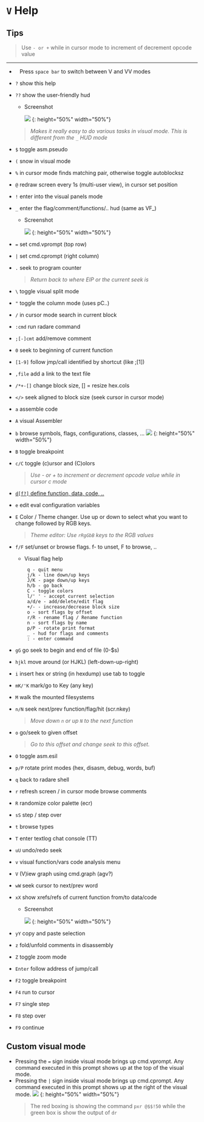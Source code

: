 <!-- TITLE: v Help -->

#  `V` Help

## Tips
  > Use `- or +` while in cursor mode to increment of decrement opcode value

---

- ` ` Press `space bar` to switch between V and VV modes
- `?` show this help
- `??` show the user-friendly hud
  - Screenshot

    ![](/uploads/v-help/question-question-hud.png) {: height="50%" width="50%"}

  > _Makes it really easy to do various tasks in visual mode. This is different from the `_` HUD mode_
- `$` toggle asm.pseudo
- `(` snow in visual mode
- `%` in cursor mode finds matching pair, otherwise toggle autoblocksz
- `@` redraw screen every 1s (multi-user view), in cursor set position
- `!` enter into the visual panels mode
- `_` enter the flag/comment/functions/.. hud (same as VF_)
  - Screenshot

    ![](/uploads/v-help/underscore-hud.png) {: height="50%" width="50%"}

- `=` set cmd.vprompt (top row)
- `|` set cmd.cprompt (right column)
- `.` seek to program counter
  > _Return back to where EIP or the current seek is_
- `\` toggle visual split mode
- `"` toggle the column mode (uses pC..)
- `/` in cursor mode search in current block
- `:cmd` run radare command
- `;[-]cmt` add/remove comment
- `0` seek to beginning of current function
- `[1-9]` follow jmp/call identified by shortcut (like ;[1])
- `,file` add a link to the text file
- `/*+-[]` change block size, [] = resize hex.cols
- `</>` seek aligned to block size (seek cursor in cursor mode)
- `a` assemble code
- `A` visual Assembler
- `b` browse symbols, flags, configurations, classes, ...
	![](/uploads/v-help/visual-b.png) {: height="50%" width="50%"}
- `B` toggle breakpoint
- `c/C` toggle (c)ursor and (C)olors
  > _Use - or + to increment or decrement opcode value while in cursor c mode_

- [ `d[f?]` define function, data, code, ..](/options/capv/visual-mode/v-help/d)

- `e` edit eval configuration variables
- `E` Color / Theme changer. Use up or down to select what you want to change followed by RGB keys.
  > _Theme editor: Use `rRgGbB` keys to the RGB values_
- `f/F` set/unset or browse flags. f- to unset, F to browse, ..
  - Visual flag help

         q - quit menu
         j/k - line down/up keys
         J/K - page down/up keys
         h/b - go back
         C - toggle colors
         l/' ' - accept current selection
         a/d/e - add/delete/edit flag
         +/- - increase/decrease block size
         o - sort flags by offset
         r/R - rename flag / Rename function
         n - sort flags by name
         p/P - rotate print format
         _ - hud for flags and comments
         : - enter command

- `gG` go seek to begin and end of file (0-$s)
- `hjkl` move around (or HJKL) (left-down-up-right)
- `i` insert hex or string (in hexdump) use tab to toggle
- `mK/'K` mark/go to Key (any key)
- `M` walk the mounted filesystems
- `n/N` seek next/prev function/flag/hit (scr.nkey)
  > _Move down `n` or up `N` to the next function_
- `o` go/seek to given offset
  > _Go to this offset and change seek to this offset._
- `O` toggle asm.esil
- `p/P` rotate print modes (hex, disasm, debug, words, buf)
- `q` back to radare shell
- `r` refresh screen / in cursor mode browse comments
- `R` randomize color palette (ecr)
- `sS` step / step over
- `t` browse types
- `T` enter textlog chat console (TT)
- `uU` undo/redo seek
- `v` visual function/vars code analysis menu
- `V` (V)iew graph using cmd.graph (agv?)
- `wW` seek cursor to next/prev word
- `xX` show xrefs/refs of current function from/to data/code
  - Screenshot

    ![](/uploads/cap-v/x-xref.png) {: height="50%" width="50%"}

- `yY` copy and paste selection
- `z` fold/unfold comments in disassembly
- `Z` toggle zoom mode
- `Enter` follow address of jump/call
- `F2` toggle breakpoint
- `F4` run to cursor
- `F7` single step
- `F8` step over
- `F9` continue

## Custom visual mode
- Pressing the `=` sign inside visual mode brings up cmd.vprompt. Any command executed in this prompt shows up at the top of the visual mode.
- Pressing the `|` sign inside visual mode brings up cmd.cprompt. Any command executed in this prompt shows up at the right of the visual mode.
	![](/uploads/v-help/custom-visual-mode.png) {: height="50%" width="50%"}
	> The red boxing is showing the command `pxr @$$!50` while the green box is show the output of `dr`
